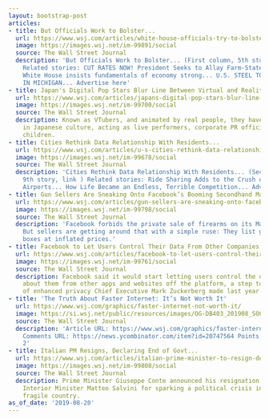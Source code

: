 ```yaml
---
layout: bootstrap-post
articles:
- title: But Officials Work to Bolster...
  url: https://www.wsj.com/articles/white-house-officials-try-to-bolster-economy-even-as-they-praise-it-11566321939
  image: https://images.wsj.net/im-99891/social
  source: The Wall Street Journal
  description: 'But Officials Work to Bolster... (First column, 5th story, link )
    Related stories: CUT RATES NOW! President Seeks to Allay Farm-State Uproar...
    White House insists fundamentals of economy strong... U.S. STEEL TO LAY OFF HUNDREDS
    IN MICHIGAN... Advertise here'
- title: Japan's Digital Pop Stars Blur Line Between Virtual and Reality...
  url: https://www.wsj.com/articles/japans-digital-pop-stars-blur-line-between-virtual-and-reality-11566313048
  image: https://images.wsj.net/im-99700/social
  source: The Wall Street Journal
  description: Known as VTubers, and animated by real people, they have become embedded
    in Japanese culture, acting as live performers, corporate PR officials and surrogate
    children.
- title: Cities Rethink Data Relationship With Residents...
  url: https://www.wsj.com/articles/u-s-cities-rethink-data-relationship-with-residents-11566293401
  image: https://images.wsj.net/im-99678/social
  source: The Wall Street Journal
  description: 'Cities Rethink Data Relationship With Residents... (Second column,
    9th story, link ) Related stories: Ride Sharing Adds to the Crush of Traffic at
    Airports... How Life Became an Endless, Terrible Competition... Advertise here'
- title: Gun Sellers Are Sneaking Onto Facebook’s Booming Secondhand Marketplace
  url: https://www.wsj.com/articles/gun-sellers-are-sneaking-onto-facebooks-booming-secondhand-marketplace-11566315198
  image: https://images.wsj.net/im-99798/social
  source: The Wall Street Journal
  description: 'Facebook forbids the private sale of firearms on its Marketplace platform.
    But sellers are getting around that with a simple ruse: They list gun cases or
    boxes at inflated prices.'
- title: Facebook to Let Users Control Their Data From Other Companies
  url: https://www.wsj.com/articles/facebook-to-let-users-control-their-data-from-other-companies-11566313200
  image: https://images.wsj.net/im-99761/social
  source: The Wall Street Journal
  description: Facebook said it would start letting users control the data it receives
    about them from other apps and websites off the platform, a step toward a pledge
    of enhanced privacy Chief Executive Mark Zuckerberg made last year.
- title: 'The Truth About Faster Internet: It’s Not Worth It'
  url: https://www.wsj.com/graphics/faster-internet-not-worth-it/
  image: https://si.wsj.net/public/resources/images/OG-DB403_201908_SOC_20190815130245.png
  source: The Wall Street Journal
  description: 'Article URL: https://www.wsj.com/graphics/faster-internet-not-worth-it/?mod=rsswn
    Comments URL: https://news.ycombinator.com/item?id=20747564 Points: 4 # Comments:
    2'
- title: Italian PM Resigns, Declaring End of Govt...
  url: https://www.wsj.com/articles/italian-prime-minister-to-resign-declaring-end-of-government-11566310341
  image: https://images.wsj.net/im-99808/social
  source: The Wall Street Journal
  description: Prime Minister Giuseppe Conte announced his resignation, blaming far-right
    Interior Minister Matteo Salvini for sparking a political crisis in the economically
    fragile country.
as_of_date: '2019-08-20'
---
```


